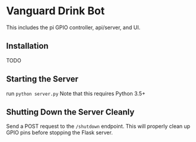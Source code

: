 # Vanguard Drink Bot
This includes the pi GPIO controller, api/server, and UI.
## Installation
TODO
## Starting the Server
run `python server.py`
Note that this requires Python 3.5+
## Shutting Down the Server Cleanly
Send a POST request to the `/shutdown` endpoint. This will properly clean up GPIO pins before stopping the Flask server.
